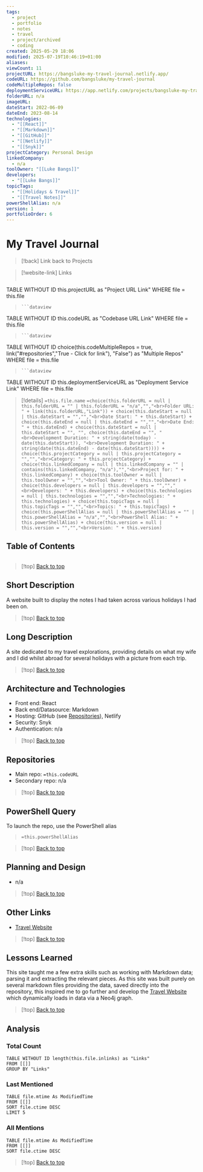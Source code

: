 ```yaml
---
tags:
  - project
  - portfolio
  - notes
  - travel
  - project/archived
  - coding
created: 2025-05-29 18:06
modified: 2025-07-19T10:46:19+01:00
aliases: 
viewCount: 11
projectURL: https://bangsluke-my-travel-journal.netlify.app/
codeURL: https://github.com/bangsluke/my-travel-journal
codeMultipleRepos: false
deploymentServiceURL: https://app.netlify.com/projects/bangsluke-my-travel-journal/overview
folderURL: n/a
imageURL: 
dateStart: 2022-06-09
dateEnd: 2023-08-14
technologies:
  - "[[React]]"
  - "[[Markdown]]"
  - "[[GitHub]]"
  - "[[Netlify]]"
  - "[[Snyk]]"
projectCategory: Personal Design
linkedCompany:
  - n/a
toolOwner: "[[Luke Bangs]]"
developers:
  - "[[Luke Bangs]]"
topicTags:
  - "[[Holidays & Travel]]"
  - "[[Travel Notes]]"
powerShellAlias: n/a
version: 1
portfolioOrder: 6
---
```


# My Travel Journal

> [!back] Link back to <span class="theme-link">Projects</span>

>[!website-link] Links
> ```dataview
TABLE WITHOUT ID this.projectURL as "Project URL Link"
WHERE file = this.file
>```
>```dataview
TABLE WITHOUT ID this.codeURL as "Codebase URL Link"
WHERE file = this.file
>```
>```dataview
TABLE WITHOUT ID choice(this.codeMultipleRepos = true, link("#repositories","True - Click for link"), "False") as "Multiple Repos"
WHERE file = this.file
>```
>```dataview
TABLE WITHOUT ID this.deploymentServiceURL as "Deployment Service Link"
WHERE file = this.file

>[!details]  `=this.file.name`
>`=choice(this.folderURL = null | this.folderURL = "" | this.folderURL = "n/a","","<br>Folder URL: " + link(this.folderURL,"Link")) + choice(this.dateStart = null | this.dateStart = "","","<br>Date Start: " + this.dateStart) + choice(this.dateEnd = null | this.dateEnd = "","","<br>Date End: " + this.dateEnd) + choice(this.dateStart = null | this.dateStart = "", "", choice(this.dateEnd = "", "<br>Development Duration: " + string(date(today) - date(this.dateStart)), "<br>Development Duration: " + string(date(this.dateEnd) - date(this.dateStart)))) + choice(this.projectCategory = null | this.projectCategory = "","","<br>Category: " + this.projectCategory) + choice(this.linkedCompany = null | this.linkedCompany = "" | contains(this.linkedCompany, "n/a"),"","<br>Project for: " + this.linkedCompany) + choice(this.toolOwner = null | this.toolOwner = "","","<br>Tool Owner: " + this.toolOwner) + choice(this.developers = null | this.developers = "","","<br>Developers: " + this.developers) + choice(this.technologies = null | this.technologies = "","","<br>Technologies: " + this.technologies) + choice(this.topicTags = null | this.topicTags = "","","<br>Topics: " + this.topicTags) + choice(this.powerShellAlias = null | this.powerShellAlias = "" | this.powerShellAlias = "n/a","","<br>PowerShell Alias: " + this.powerShellAlias) + choice(this.version = null | this.version = "","","<br>Version: " + this.version)`

## Table of Contents

```table-of-contents
```

>[!top] [Back to top](#Table%20of%20Contents)

## Short Description

A website built to display the notes I had taken across various holidays I had been on.

>[!top] [Back to top](#Table%20of%20Contents)

## Long Description

A site dedicated to my travel explorations, providing details on what my wife and I did whilst abroad for several holidays with a picture from each trip.

>[!top] [Back to top](#Table%20of%20Contents)

## Architecture and Technologies

- Front end: <span class="theme-link">React</span>
- Back end/Datasource: <span class="theme-link">Markdown</span>
- Hosting: <span class="theme-link">GitHub</span> (see [Repositories](#repositories)), <span class="theme-link">Netlify</span>
- Security: <span class="theme-link">Snyk</span>
- Authentication: n/a

>[!top] [Back to top](#Table%20of%20Contents)

## Repositories

- Main repo: `=this.codeURL`
- Secondary repo: n/a

>[!top] [Back to top](#Table%20of%20Contents)

## PowerShell Query

To launch the repo, use the <span class="theme-link">PowerShell</span> alias 

> `=this.powerShellAlias`

>[!top] [Back to top](#Table%20of%20Contents)

## Planning and Design

- n/a

>[!top] [Back to top](#Table%20of%20Contents)

## Other Links

- <a href="/portfolio/projects/Travel Website" class="theme-link">Travel Website</a>

>[!top] [Back to top](#Table%20of%20Contents)

## Lessons Learned

This site taught me a few extra skills such as working with <span class="theme-link">Markdown</span> data; parsing it and extracting the relevant pieces. As this site was built purely on several markdown files providing the data, saved directly into the repository, this inspired me to go further and develop the <a href="/portfolio/projects/Travel Website" class="theme-link">Travel Website</a> which dynamically loads in data via a <span class="theme-link">Neo4j</span> graph.

>[!top] [Back to top](#Table%20of%20Contents)

## Analysis

### Total Count

```dataview
TABLE WITHOUT ID length(this.file.inlinks) as "Links"
FROM [[]]
GROUP BY "Links"
```

### Last Mentioned

```dataview
TABLE file.mtime As ModifiedTime
FROM [[]]
SORT file.ctime DESC
LIMIT 5
```

### All Mentions

```dataview
TABLE file.mtime As ModifiedTime
FROM [[]]
SORT file.ctime DESC
```

>[!top] [Back to top](#Table%20of%20Contents)